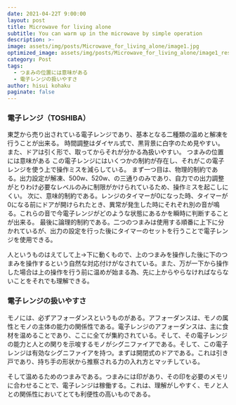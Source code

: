 ```yaml
---
date: 2021-04-22T 9:00:00
layout: post
title: Microwave for living alone
subtitle: You can warm up in the microwave by simple operation
description: >-
image: assets/img/posts/Microwave_for_living_alone/image1.jpg
optimized_image: assets/img/posts/Microwave_for_living_alone/image1_resized_thumbnail.jpg
category: Post
tags: 
  - つまみの位置には意味がある
  - 電子レンジの扱いやすさ
author: hisui kohaku
paginate: false
---
```


### 電子レンジ（TOSHIBA）
東芝から売り出されている電子レンジであり、基本となる二種類の温めと解凍を行うことが出来る。
時間調整はダイヤル式で、黒背景に白字のため見やすい。
また、ドアは引く形で、取ってからそれが分かる為扱いやすい。
つまみの位置には意味がある
この電子レンジにはいくつかの制約が存在し、それがこの電子レンジを使う上で操作ミスを減らしている。
まず一つ目は、物理的制約である。出力設定が解凍、500w、520w、の三通りのみであり、自力での出力調整がとりわけ必要なレベルのみに制限がかけられているため、操作ミスを起こしにくい。
次に、意味的制約である。レンジのタイマーが0になった時、タイマーが0になる前にドアが開けられたとき、異常が発生した時にそれぞれ別の音が鳴る。これらの音で今電子レンジがどのような状態にあるかを瞬時に判断することが出来る。
最後に論理的制約である。二つのつまみは使用する順番に上下に分かれているが、出力の設定を行った後にタイマーのセットを行うことで電子レンジを使用できる。

人というものはえてして上→下に動くもので、上のつまみを操作した後に下のつまみを操作するという自然な対応付けがなされている。また、万が一下から操作した場合は上の操作を行う前に温めが始まる為、先に上からやらなければならないことをそれでも理解できる。

### 電子レンジの扱いやすさ
モノには、必ずアフォーダンスというものがある。アフォーダンスは、モノの属性とモノの主体の能力の関係性である。電子レンジのアフォーダンスは、主に食材を温めることであり、ここに全てが集約されている。そして、その電子レンジの能力と人との関りを示唆するモノがシグニファイアである。そして、この電子レンジは有効なシグニファイアを持つ。まずは開閉式のドアである。これは引き戸であり、持ち手の形状から推察される力の入れ方とマッチしている。

そして温めるためのつまみである。つまみには印があり、その印を必要のメモリに合わせることで、電子レンジは稼働する。これは、理解がしやすく、モノと人との関係性においてとても利便性の高いものである。
